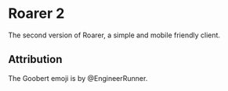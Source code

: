 # Roarer 2

The second version of Roarer, a simple and mobile friendly client.

## Attribution

The Goobert emoji is by @EngineerRunner.
